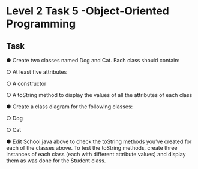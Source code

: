# Level 2 Task 5 -Object-Oriented Programming

## Task

● Create two classes named Dog and Cat. Each class should contain:

○ At least five attributes

○ A constructor

○ A toString method to display the values of all the attributes of each class

● Create a class diagram for the following classes:

○ Dog

○ Cat

● Edit School.java above to check the toString methods you’ve created for each of the classes above. To test the toString methods, create three instances of each class (each with different attribute values) and display them as was done for the Student class.
